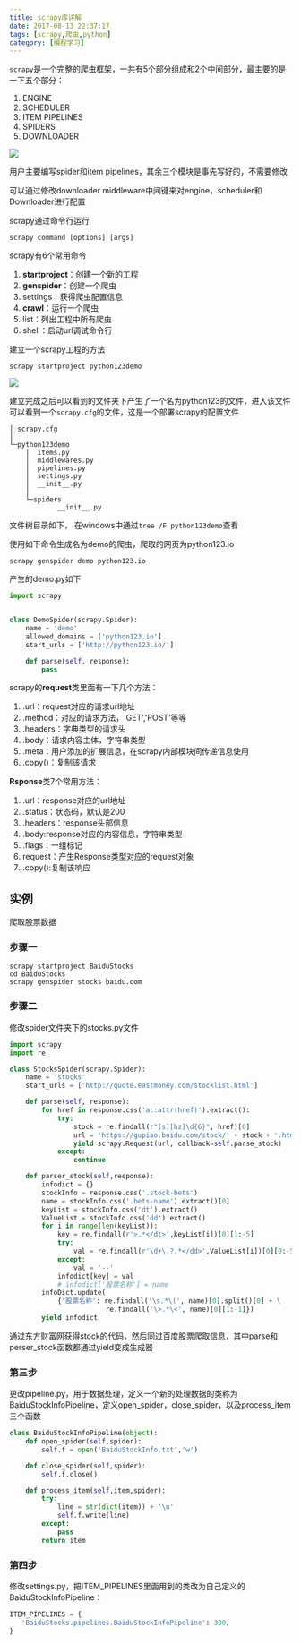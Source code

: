 ```yaml
---
title: scrapy库详解
date: 2017-08-13 22:37:17
tags: [scrapy,爬虫,python]
category: [编程学习]
---
```


`scrapy`是一个完整的爬虫框架，一共有5个部分组成和2个中间部分，最主要的是一下五个部分：

1. ENGINE
2. SCHEDULER
3. ITEM PIPELINES
4. SPIDERS
5. DOWNLOADER

<!--more-->

![](https://github-blog-1255346696.cos.ap-beijing.myqcloud.com/pics/17-8-14/88536273.jpg)

用户主要编写spider和item pipelines，其余三个模块是事先写好的，不需要修改

可以通过修改downloader middleware中间键来对engine，scheduler和Downloader进行配置

scrapy通过命令行运行

```
scrapy command [options] [args]
```

scrapy有6个常用命令

1. **startproject**：创建一个新的工程
2. **genspider**：创建一个爬虫
3. settings：获得爬虫配置信息
4. **crawl**：运行一个爬虫
5. list：列出工程中所有爬虫
6. shell：启动url调试命令行

建立一个scrapy工程的方法

```
scrapy startproject python123demo
```

![](https://github-blog-1255346696.cos.ap-beijing.myqcloud.com/pics/17-8-14/62349910.jpg)

建立完成之后可以看到的文件夹下产生了一个名为python123的文件，进入该文件可以看到一个`scrapy.cfg`的文件，这是一个部署scrapy的配置文件

```
│ scrapy.cfg
│
└─python123demo
    │  items.py
    │  middlewares.py
    │  pipelines.py
    │  settings.py
    │  __init__.py
    │
    └─spiders
            __init__.py
```

文件树目录如下， 在windows中通过`tree /F python123demo`查看



使用如下命令生成名为demo的爬虫，爬取的网页为python123.io

`scrapy genspider demo python123.io`

产生的demo.py如下

```python
import scrapy


class DemoSpider(scrapy.Spider):
    name = 'demo'
    allowed_domains = ['python123.io']
    start_urls = ['http://python123.io/']

    def parse(self, response):
        pass
```



scrapy的**request**类里面有一下几个方法：

1. .url：request对应的请求url地址
2. .method：对应的请求方法，'GET','POST'等等
3. .headers：字典类型的请求头
4. .body：请求内容主体，字符串类型
5. .meta：用户添加的扩展信息，在scrapy内部模块间传递信息使用
6. .copy()：复制该请求



**Rsponse**类7个常用方法：

1. .url：response对应的url地址
2. .status：状态码，默认是200
3. .headers：response头部信息
4. .body:response对应的内容信息，字符串类型
5. .flags：一组标记
6. request：产生Response类型对应的request对象
7. .copy():复制该响应




## 实例

爬取股票数据

### 步骤一

```shell
scrapy startproject BaiduStocks
cd BaiduStocks
scrapy genspider stocks baidu.com
```

### 步骤二

修改spider文件夹下的stocks.py文件

```python
import scrapy
import re

class StocksSpider(scrapy.Spider):
    name = 'stocks'
    start_urls = ['http://quote.eastmoney.com/stocklist.html']

    def parse(self, response):
        for href in response.css('a::attr(href)').extract():
            try:
                stock = re.findall(r"[s][hz]\d{6}", href)[0]
                url = 'https://gupiao.baidu.com/stock/' + stock + '.html'
                yield scrapy.Request(url, callback=self.parse_stock)
            except:
                continue

    def parser_stock(self,response):
        infodict = {}
        stockInfo = response.css('.stock-bets')
        name = stockInfo.css('.bets-name').extract()[0]
        keyList = stockInfo.css('dt').extract()
        ValueList = stockInfo.css('dd').extract()
        for i in range(len(keyList)):
            key = re.findall(r'>.*</dt>',keyList[i])[0][1:-5]
            try:
                val = re.findall(r'\d+\.?.*</dd>',ValueList[i])[0][0:-5]
            except:
                val = '--'
            infodict[key] = val
            # infodict['股票名称'] = name
        infoDict.update(
            {'股票名称': re.findall('\s.*\(', name)[0].split()[0] + \
                        re.findall('\>.*\<', name)[0][1:-1]})
        yield infodict
```

通过东方财富网获得stock的代码，然后同过百度股票爬取信息，其中parse和perser_stock函数都通过yield变成生成器

### 第三步

更改pipeline.py，用于数据处理，定义一个新的处理数据的类称为BaiduStockInfoPipeline，定义open_spider，close_spider，以及process_item三个函数

```python
class BaiduStockInfoPipeline(object):
    def open_spider(self,spider):
        self.f = open('BaiduStockInfo.txt','w')

    def close_spider(self,spider):
        self.f.close()

    def process_item(self,item,spider):
        try:
            line = str(dict(item)) + '\n'
            self.f.write(line)
        except:
            pass
        return item
```

### 第四步

修改settings.py，把ITEM_PIPELINES里面用到的类改为自己定义的BaiduStockInfoPipeline：

```python
ITEM_PIPELINES = {
   'BaiduStocks.pipelines.BaiduStockInfoPipeline': 300,
}
```






